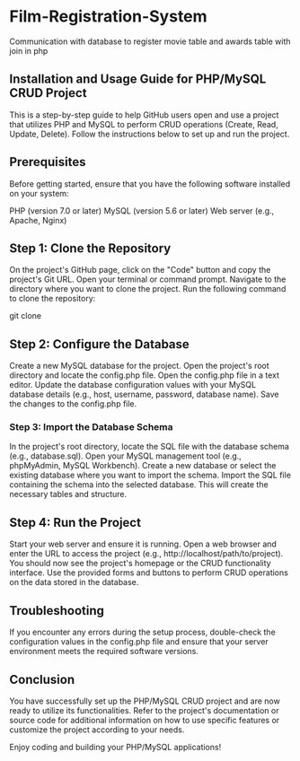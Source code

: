 # Film-Registration-System
Communication with database to register movie table and awards table with join in php

## Installation and Usage Guide for PHP/MySQL CRUD Project
This is a step-by-step guide to help GitHub users open and use a project that utilizes PHP and MySQL to perform CRUD operations (Create, Read, Update, Delete). Follow the instructions below to set up and run the project.

## Prerequisites
Before getting started, ensure that you have the following software installed on your system:

PHP (version 7.0 or later)
MySQL (version 5.6 or later)
Web server (e.g., Apache, Nginx)

## Step 1: Clone the Repository
On the project's GitHub page, click on the "Code" button and copy the project's Git URL.
Open your terminal or command prompt.
Navigate to the directory where you want to clone the project.
Run the following command to clone the repository:

git clone <repository-url>

## Step 2: Configure the Database
Create a new MySQL database for the project.
Open the project's root directory and locate the config.php file.
Open the config.php file in a text editor.
Update the database configuration values with your MySQL database details (e.g., host, username, password, database name).
Save the changes to the config.php file.
  
### Step 3: Import the Database Schema
In the project's root directory, locate the SQL file with the database schema (e.g., database.sql).
Open your MySQL management tool (e.g., phpMyAdmin, MySQL Workbench).
Create a new database or select the existing database where you want to import the schema.
Import the SQL file containing the schema into the selected database. This will create the necessary tables and structure.

## Step 4: Run the Project
Start your web server and ensure it is running.
Open a web browser and enter the URL to access the project (e.g., http://localhost/path/to/project).
You should now see the project's homepage or the CRUD functionality interface.
Use the provided forms and buttons to perform CRUD operations on the data stored in the database.

## Troubleshooting
If you encounter any errors during the setup process, double-check the configuration values in the config.php file and ensure that your server environment meets the required software versions.

## Conclusion
You have successfully set up the PHP/MySQL CRUD project and are now ready to utilize its functionalities. Refer to the project's documentation or source code for additional information on how to use specific features or customize the project according to your needs.

Enjoy coding and building your PHP/MySQL applications!
